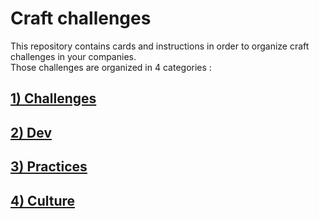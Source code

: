 # Craft challenges
This repository contains cards and instructions in order to organize craft challenges in your companies.  
Those challenges are organized in 4 categories :

## [1) Challenges](challenges/readme.md)
## [2) Dev](dev/readme.md)  
## [3) Practices](practices/readme.md)
## [4) Culture](culture/readme.md)